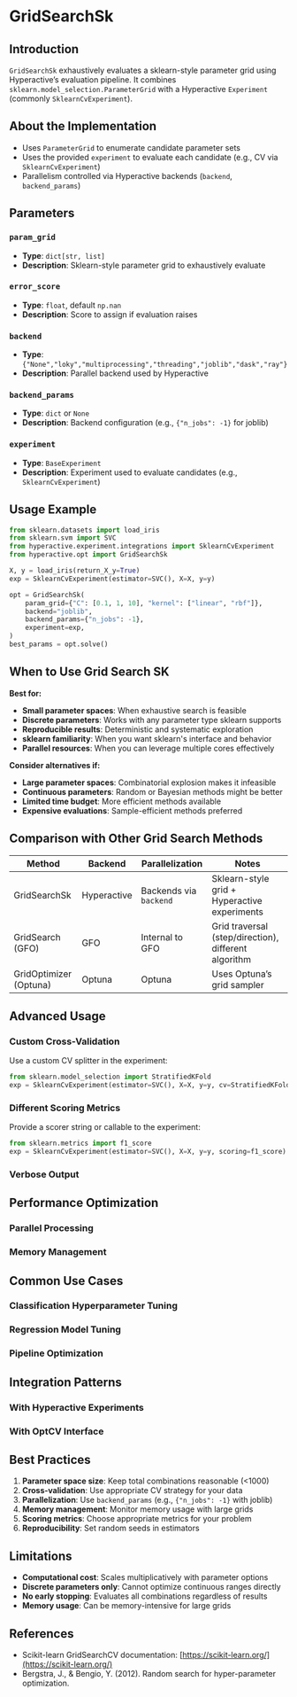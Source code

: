# GridSearchSk

## Introduction

`GridSearchSk` exhaustively evaluates a sklearn-style parameter grid using Hyperactive’s evaluation pipeline. It combines `sklearn.model_selection.ParameterGrid` with a Hyperactive `Experiment` (commonly `SklearnCvExperiment`).

## About the Implementation

- Uses `ParameterGrid` to enumerate candidate parameter sets
- Uses the provided `experiment` to evaluate each candidate (e.g., CV via `SklearnCvExperiment`)
- Parallelism controlled via Hyperactive backends (`backend`, `backend_params`)

## Parameters

### `param_grid`
- **Type**: `dict[str, list]`
- **Description**: Sklearn-style parameter grid to exhaustively evaluate

### `error_score`
- **Type**: `float`, default `np.nan`
- **Description**: Score to assign if evaluation raises

### `backend`
- **Type**: `{"None","loky","multiprocessing","threading","joblib","dask","ray"}`
- **Description**: Parallel backend used by Hyperactive

### `backend_params`
- **Type**: `dict` or `None`
- **Description**: Backend configuration (e.g., `{"n_jobs": -1}` for joblib)

### `experiment`
- **Type**: `BaseExperiment`
- **Description**: Experiment used to evaluate candidates (e.g., `SklearnCvExperiment`)

## Usage Example

```python
from sklearn.datasets import load_iris
from sklearn.svm import SVC
from hyperactive.experiment.integrations import SklearnCvExperiment
from hyperactive.opt import GridSearchSk

X, y = load_iris(return_X_y=True)
exp = SklearnCvExperiment(estimator=SVC(), X=X, y=y)

opt = GridSearchSk(
    param_grid={"C": [0.1, 1, 10], "kernel": ["linear", "rbf"]},
    backend="joblib",
    backend_params={"n_jobs": -1},
    experiment=exp,
)
best_params = opt.solve()
```

## When to Use Grid Search SK

**Best for:**
- **Small parameter spaces**: When exhaustive search is feasible
- **Discrete parameters**: Works with any parameter type sklearn supports
- **Reproducible results**: Deterministic and systematic exploration
- **sklearn familiarity**: When you want sklearn's interface and behavior
- **Parallel resources**: When you can leverage multiple cores effectively

**Consider alternatives if:**
- **Large parameter spaces**: Combinatorial explosion makes it infeasible
- **Continuous parameters**: Random or Bayesian methods might be better
- **Limited time budget**: More efficient methods available
- **Expensive evaluations**: Sample-efficient methods preferred

## Comparison with Other Grid Search Methods

| Method | Backend | Parallelization | Notes |
|--------|---------|----------------|-------|
| GridSearchSk | Hyperactive | Backends via `backend` | Sklearn-style grid + Hyperactive experiments |
| GridSearch (GFO) | GFO | Internal to GFO | Grid traversal (step/direction), different algorithm |
| GridOptimizer (Optuna) | Optuna | Optuna | Uses Optuna’s grid sampler |

## Advanced Usage

### Custom Cross-Validation

Use a custom CV splitter in the experiment:

```python
from sklearn.model_selection import StratifiedKFold
exp = SklearnCvExperiment(estimator=SVC(), X=X, y=y, cv=StratifiedKFold(5, shuffle=True))
```

### Different Scoring Metrics

Provide a scorer string or callable to the experiment:

```python
from sklearn.metrics import f1_score
exp = SklearnCvExperiment(estimator=SVC(), X=X, y=y, scoring=f1_score)
```

### Verbose Output



## Performance Optimization

### Parallel Processing



### Memory Management



## Common Use Cases

### Classification Hyperparameter Tuning



### Regression Model Tuning



### Pipeline Optimization



## Integration Patterns

### With Hyperactive Experiments



### With OptCV Interface



## Best Practices

1. **Parameter space size**: Keep total combinations reasonable (<1000)
2. **Cross-validation**: Use appropriate CV strategy for your data
3. **Parallelization**: Use `backend_params` (e.g., `{"n_jobs": -1}` with joblib)
4. **Memory management**: Monitor memory usage with large grids
5. **Scoring metrics**: Choose appropriate metrics for your problem
6. **Reproducibility**: Set random seeds in estimators

## Limitations

- **Computational cost**: Scales multiplicatively with parameter options
- **Discrete parameters only**: Cannot optimize continuous ranges directly
- **No early stopping**: Evaluates all combinations regardless of results
- **Memory usage**: Can be memory-intensive for large grids

## References

- Scikit-learn GridSearchCV documentation: [https://scikit-learn.org/](https://scikit-learn.org/)
- Bergstra, J., & Bengio, Y. (2012). Random search for hyper-parameter optimization.
